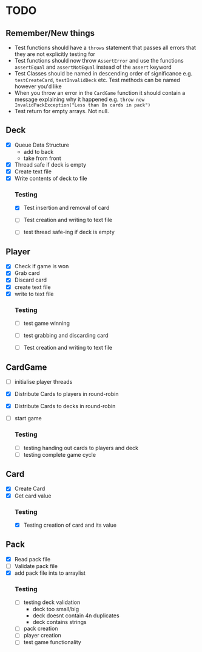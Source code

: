 # TODO

## Remember/New things
- Test functions should have a `throws` statement that passes all errors that they are not explicitly testing for
- Test functions should now throw `AssertError` and use the functions `assertEqual` and `assertNotEqual` instead of the `assert` keyword
- Test Classes should be named in descending order of significance e.g. `testCreateCard`, `testInvalidDeck` etc. Test methods can be named however you'd like
- When you throw an error in the `CardGame` function it should contain a message explaining why it happened e.g. `throw new InvalidPackException("Less than 8n cards in pack")`
- Test return for empty arrays. Not null.

## Deck

- [x] Queue Data Structure
  - add to back
  - take from front
- [x] Thread safe if deck is empty
- [x] Create text file
- [x] Write contents of deck to file 
  ### Testing
    - [x] Test insertion and removal of card
    - [ ] Test creation and writing to text file
    - [ ] test thread safe-ing if deck is empty


## Player

- [x] Check if game is won
- [x] Grab card
- [x] Discard card
- [x] create text file
- [x] write to text file
    ### Testing
  - [ ] test game winning
  - [ ] test grabbing and discarding card
  - [ ] Test creation and writing to text file


## CardGame

- [ ] initialise player threads
- [x] Distribute Cards to players in round-robin
- [x] Distribute Cards to decks in round-robin
- [ ] start game

  ### Testing
    
    - [ ] testing handing out cards to players and deck
    - [ ] testing complete game cycle

## Card

- [x] Create Card
- [x] Get card value
  ### Testing
    - [x] Testing creation of card and its value
    

## Pack
- [x] Read pack file
- [ ] Validate pack file
- [x] add pack file ints to arraylist
  ### Testing
  - [ ] testing deck validation
    - deck too small/big
    - deck doesnt contain 4n duplicates
    - deck contains strings
  - [ ] pack creation
  - [ ] player creation
  - [ ] test game functionality 
